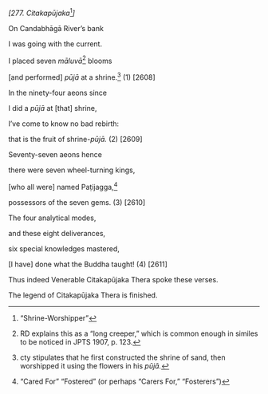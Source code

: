 *\[277. Citakapūjaka*[^1]*\]*

On Candabhāgā River’s bank

I was going with the current.

I placed seven *māluvā*[^2] blooms

\[and performed\] *pūjā* at a shrine.[^3] (1) \[2608\]

In the ninety-four aeons since

I did a *pūjā* at \[that\] shrine,

I’ve come to know no bad rebirth:

that is the fruit of shrine-*pūjā.* (2) \[2609\]

Seventy-seven aeons hence

there were seven wheel-turning kings,

\[who all were\] named Paṭijagga,[^4]

possessors of the seven gems. (3) \[2610\]

The four analytical modes,

and these eight deliverances,

six special knowledges mastered,

\[I have\] done what the Buddha taught! (4) \[2611\]

Thus indeed Venerable Citakapūjaka Thera spoke these verses.

The legend of Citakapūjaka Thera is finished.

[^1]: “Shrine-Worshipper”

[^2]: RD explains this as a “long creeper,” which is common enough in
    similes to be noticed in JPTS 1907, p. 123.

[^3]: cty stipulates that he first constructed the shrine of sand, then
    worshipped it using the flowers in his *pūjā.*

[^4]: “Cared For” “Fostered” (or perhaps “Carers For,” “Fosterers”)
